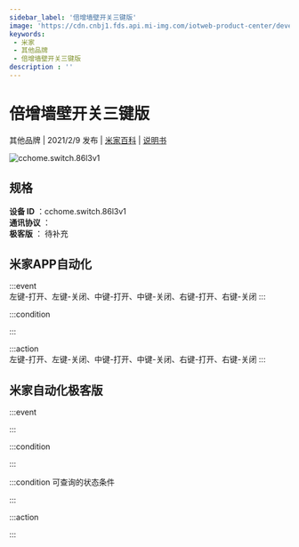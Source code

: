 ```yaml
---
sidebar_label: '倍增墙壁开关三键版'
image: 'https://cdn.cnbj1.fds.api.mi-img.com/iotweb-product-center/developer_1613974057481k7w62O1M.png?GalaxyAccessKeyId=AKVGLQWBOVIRQ3XLEW&Expires=9223372036854775807&Signature=KycwQTUUoRy5RWPjpLoRVx7f35U='
keywords: 
 - 米家
 - 其他品牌
 - 倍增墙壁开关三键版
description : ''
---
```

# 倍增墙壁开关三键版

其他品牌 | 2021/2/9 发布 | [米家百科](https://home.mi.com/webapp/content/baike/product/index.html?model=cchome.switch.86l3v1) | [说明书](https://home.mi.com/views/introduction.html?model=cchome.switch.86l3v1&region=cn)

![cchome.switch.86l3v1](https://cdn.cnbj1.fds.api.mi-img.com/iotweb-product-center/developer_1613974057481k7w62O1M.png?GalaxyAccessKeyId=AKVGLQWBOVIRQ3XLEW&Expires=9223372036854775807&Signature=KycwQTUUoRy5RWPjpLoRVx7f35U=)

## 规格  
> 
**设备 ID** ：cchome.switch.86l3v1  
**通讯协议** ：  
**极客版**  ： 待补充 


## 米家APP自动化  

:::event  
左键-打开、左键-关闭、中键-打开、中键-关闭、右键-打开、右键-关闭
:::

:::condition  

:::

:::action   
左键-打开、左键-关闭、中键-打开、中键-关闭、右键-打开、右键-关闭
:::

## 米家自动化极客版  

:::event  

:::

:::condition  

:::

:::condition 可查询的状态条件  

:::

:::action  

:::

        
